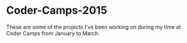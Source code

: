 # Coder-Camps-2015
These are some of the projects I've been working on during my time at Coder Camps from January to March. 
